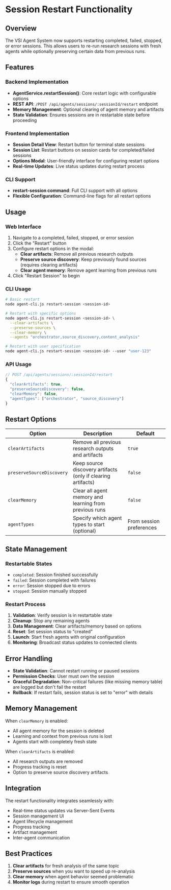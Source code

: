 # Session Restart Functionality

## Overview

The VSI Agent System now supports restarting completed, failed, stopped, or error sessions. This allows users to re-run research sessions with fresh agents while optionally preserving certain data from previous runs.

## Features

### Backend Implementation

- **AgentService.restartSession()**: Core restart logic with configurable options
- **REST API**: `/POST /api/agents/sessions/:sessionId/restart` endpoint
- **Memory Management**: Optional clearing of agent memory and artifacts
- **State Validation**: Ensures sessions are in restartable state before proceeding

### Frontend Implementation

- **Session Detail View**: Restart button for terminal state sessions
- **Session List**: Restart buttons on session cards for completed/failed sessions
- **Options Modal**: User-friendly interface for configuring restart options
- **Real-time Updates**: Live status updates during restart process

### CLI Support

- **restart-session command**: Full CLI support with all options
- **Flexible Configuration**: Command-line flags for all restart options

## Usage

### Web Interface

1. Navigate to a completed, failed, stopped, or error session
2. Click the "Restart" button
3. Configure restart options in the modal:
   - **Clear artifacts**: Remove all previous research outputs
   - **Preserve source discovery**: Keep previously found sources (requires clearing artifacts)
   - **Clear agent memory**: Remove agent learning from previous runs
4. Click "Restart Session" to begin

### CLI Usage

```bash
# Basic restart
node agent-cli.js restart-session <session-id>

# Restart with specific options
node agent-cli.js restart-session <session-id> \
  --clear-artifacts \
  --preserve-sources \
  --clear-memory \
  --agents "orchestrator,source_discovery,content_analysis"

# Restart with user specification
node agent-cli.js restart-session <session-id> --user "user-123"
```

### API Usage

```javascript
// POST /api/agents/sessions/:sessionId/restart
{
  "clearArtifacts": true,
  "preserveSourceDiscovery": false,
  "clearMemory": false,
  "agentTypes": ["orchestrator", "source_discovery"]
}
```

## Restart Options

| Option | Description | Default |
|--------|-------------|---------|
| `clearArtifacts` | Remove all previous research outputs and artifacts | `true` |
| `preserveSourceDiscovery` | Keep source discovery artifacts (only if clearing artifacts) | `false` |
| `clearMemory` | Clear all agent memory and learning from previous runs | `false` |
| `agentTypes` | Specify which agent types to start (optional) | From session preferences |

## State Management

### Restartable States
- `completed`: Session finished successfully
- `failed`: Session completed with failures
- `error`: Session stopped due to errors
- `stopped`: Session manually stopped

### Restart Process
1. **Validation**: Verify session is in restartable state
2. **Cleanup**: Stop any remaining agents
3. **Data Management**: Clear artifacts/memory based on options
4. **Reset**: Set session status to "created"
5. **Launch**: Start fresh agents with original configuration
6. **Monitoring**: Broadcast status updates to connected clients

## Error Handling

- **State Validation**: Cannot restart running or paused sessions
- **Permission Checks**: User must own the session
- **Graceful Degradation**: Non-critical failures (like missing memory table) are logged but don't fail the restart
- **Rollback**: If restart fails, session status is set to "error" with details

## Memory Management

When `clearMemory` is enabled:
- All agent memory for the session is deleted
- Learning and context from previous runs is lost
- Agents start with completely fresh state

When `clearArtifacts` is enabled:
- All research outputs are removed
- Progress tracking is reset
- Option to preserve source discovery artifacts

## Integration

The restart functionality integrates seamlessly with:
- Real-time status updates via Server-Sent Events
- Session management UI
- Agent lifecycle management
- Progress tracking
- Artifact management
- Inter-agent communication

## Best Practices

1. **Clear artifacts** for fresh analysis of the same topic
2. **Preserve sources** when you want to speed up re-analysis
3. **Clear memory** when agent behavior seemed problematic
4. **Monitor logs** during restart to ensure smooth operation

